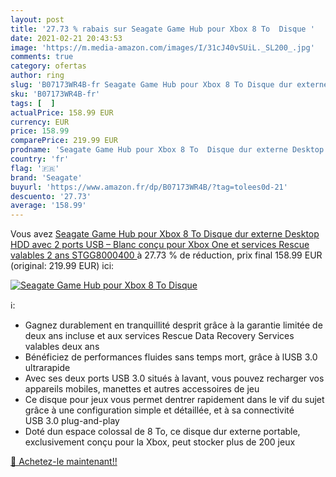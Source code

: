 ```yaml
---
layout: post
title: '27.73 % rabais sur Seagate Game Hub pour Xbox 8 To  Disque '
date: 2021-02-21 20:43:53
image: 'https://m.media-amazon.com/images/I/31cJ40vSUiL._SL200_.jpg'
comments: true
category: ofertas
author: ring
slug: 'B07173WR4B-fr Seagate Game Hub pour Xbox 8 To Disque dur externe Desktop...'
sku: 'B07173WR4B-fr'
tags: [  ]
actualPrice: 158.99 EUR
currency: EUR
price: 158.99
comparePrice: 219.99 EUR
prodname: 'Seagate Game Hub pour Xbox 8 To  Disque dur externe Desktop HDD avec 2 ports USB – Blanc  conçu pour Xbox One  et services Rescue valables 2 ans  STGG8000400 '
country: 'fr'
flag: '🇫🇷'
brand: 'Seagate'
buyurl: 'https://www.amazon.fr/dp/B07173WR4B/?tag=tolees0d-21'
descuento: '27.73'
average: '158.99'
---
```


Vous avez [Seagate Game Hub pour Xbox 8 To  Disque dur externe Desktop HDD avec 2 ports USB – Blanc  conçu pour Xbox One  et services Rescue valables 2 ans  STGG8000400 ](https://www.amazon.fr/dp/B07173WR4B/?tag=tolees0d-21)  à  27.73 % de réduction, prix final  158.99 EUR (original: 219.99 EUR) ici:

[![Seagate Game Hub pour Xbox 8 To  Disque ](https://m.media-amazon.com/images/I/31cJ40vSUiL._SL200_.jpg)](https://www.amazon.fr/dp/B07173WR4B/?tag=tolees0d-21)

ℹ️:

- Gagnez durablement en tranquillité desprit grâce à la garantie limitée de deux ans incluse et aux services Rescue Data Recovery Services valables deux ans
- Bénéficiez de performances fluides sans temps mort, grâce à lUSB 3.0 ultrarapide
- Avec ses deux ports USB 3.0 situés à lavant, vous pouvez recharger vos appareils mobiles, manettes et autres accessoires de jeu
- Ce disque pour jeux vous permet dentrer rapidement dans le vif du sujet grâce à une configuration simple et détaillée, et à sa connectivité USB 3.0 plug-and-play
- Doté dun espace colossal de 8 To, ce disque dur externe portable, exclusivement conçu pour la Xbox, peut stocker plus de 200 jeux

[🛒 Achetez-le maintenant!!](https://www.amazon.fr/dp/B07173WR4B/?tag=tolees0d-21)
